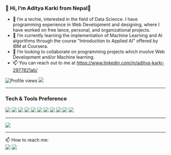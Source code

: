 ### 👋 Hi, I’m Aditya Karki from Nepal👋

- 👀 I’m a techie, interested in the field of Data Science. I have programming experience in Web Development and designing, where I have worked on free lance, personal, and organizational projects.
- 🌱 I’m currently learning the implementation of Machine Learning and AI algorithms through the course "Introduction to Applied AI" offered by IBM at Coursera.
- 💞️ I’m looking to collaborate on programming projects which involve Web Development and/or Machine learning.
- 📫 You can reach out to me at https://www.linkedin.com/in/aditya-karki-2977821ab/

![Profile views](https://gpvc.arturio.dev/KarkiAdit) <img src="https://img.shields.io/github/followers/KarkiAdit?label=Follow" style=" float:left, margin-right:10px" />

---

### Tech & Tools Preference

<img src="https://img.shields.io/badge/Python-14354C?style=for-the-badge&logo=python&logoColor=white"> <img src="https://img.shields.io/badge/Django-092E20?style=for-the-badge&logo=django&logoColor=white"> <img src="https://img.shields.io/badge/OpenCV-27338e?style=for-the-badge&logo=OpenCV&logoColor=white"> <img src="https://img.shields.io/badge/HTML5-E34F26?style=for-the-badge&logo=html5&logoColor=white"> <img src="https://img.shields.io/badge/CSS3-1572B6?style=for-the-badge&logo=css3&logoColor=white"> <img src="https://img.shields.io/badge/JavaScript-323330?style=for-the-badge&logo=javascript&logoColor=F7DF1E"> <img src="https://img.shields.io/badge/Bootstrap-563D7C?style=for-the-badge&logo=bootstrap&logoColor=white"> <img src="https://img.shields.io/badge/Jupyter-F37626.svg?&style=for-the-badge&logo=Jupyter&logoColor=white"> <img src="https://img.shields.io/badge/Git-F05032?style=for-the-badge&logo=git&logoColor=white"> <img src="https://img.shields.io/badge/Linux-FCC624?style=for-the-badge&logo=linux&logoColor=black"> <img src="https://img.shields.io/badge/sublime_text-%23575757.svg?&style=for-the-badge&logo=sublime-text&logoColor=important">

---

<img src="https://github-readme-stats.vercel.app/api?username=KarkiAdit&&show_icons=true&title_color=ffffff&icon_color=bb2acf&text_color=daf7dc&bg_color=151515">

---

📫 How to reach me:<br>
[<img src="https://img.shields.io/badge/LinkedIn-0077B5?style=for-the-badge&logo=linkedin&logoColor=white">](https://www.linkedin.com/in/aditya-karki-2977821ab/) [<img src="https://img.shields.io/badge/Facebook-1877F2?style=for-the-badge&logo=facebook&logoColor=white">](https://www.facebook.com/asAdityakarki/)
